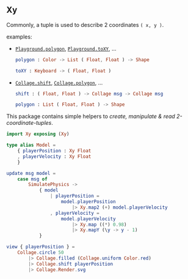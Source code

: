 ## Xy

Commonly, a tuple is used to describe 2 coordinates `( x, y )`.

examples:
  - [`Playground.polygon`](https://package.elm-lang.org/packages/justgook/webgl-playground/5.0.0/Playground#polygon), [`Playground.toXY`](https://package.elm-lang.org/packages/justgook/webgl-playground/5.0.0/Playground#toXY), ...

    ```elm
    polygon : Color -> List ( Float, Float ) -> Shape

    toXY : Keyboard -> ( Float, Float )
    ```
  - [`Collage.shift`](https://package.elm-lang.org/packages/timjs/elm-collage/latest/Collage#shift), [`Collage.polygon`](https://package.elm-lang.org/packages/timjs/elm-collage/latest/Collage#polygon), ...
    ```elm
    shift : ( Float, Float ) -> Collage msg -> Collage msg

    polygon : List ( Float, Float ) -> Shape
    ```

This package contains simple helpers to _create, manipulate & read 2-coordinate-tuples_.

```elm
import Xy exposing (Xy)

type alias Model =
    { playerPosition : Xy Float
    , playerVelocity : Xy Float
    }

update msg model =
    case msg of
        SimulatePhysics ->
            { model
                | playerPosition =
                    model.playerPosition
                        |> Xy.map2 (+) model.playerVelocity
                , playerVelocity =
                    model.playerVelocity
                        |> Xy.map ((*) 0.98)
                        |> Xy.mapY (\y -> y - 1)
            }

view { playerPosition } =
    Collage.circle 50
        |> Collage.filled (Collage.uniform Color.red)
        |> Collage.shift playerPosition
        |> Collage.Render.svg
```
